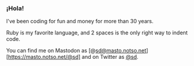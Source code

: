 ### ¡Hola!

I've been coding for fun and money for more than 30 years.

Ruby is my favorite language, and 2 spaces is the only right way to indent code.

You can find me on Mastodon as [@sd@masto.notso.net][https://masto.notso.net/@sd] and on Twitter as [@sd](https://twitter.com/sd).

<!--
**sd/sd** is a ✨ _special_ ✨ repository because its `README.md` (this file) appears on your GitHub profile.

Here are some ideas to get you started:

- 🔭 I’m currently working on ...
- 🌱 I’m currently learning ...
- 👯 I’m looking to collaborate on ...
- 🤔 I’m looking for help with ...
- 💬 Ask me about ...
- 📫 How to reach me: ...
- 😄 Pronouns: ...
- ⚡ Fun fact: ...
-->
